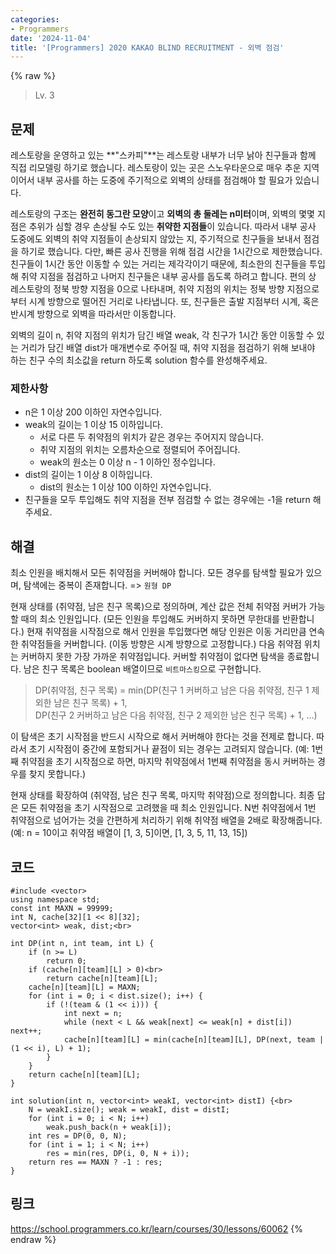 ```yaml
---
categories:
- Programmers
date: '2024-11-04'
title: '[Programmers] 2020 KAKAO BLIND RECRUITMENT - 외벽 점검'
---
```


{% raw %}
> Lv. 3<br>

## 문제
레스토랑을 운영하고 있는  **"스카피"**는 레스토랑 내부가 너무 낡아 친구들과 함께 직접 리모델링 하기로 했습니다. 레스토랑이 있는 곳은 스노우타운으로 매우 추운 지역이어서 내부 공사를 하는 도중에 주기적으로 외벽의 상태를 점검해야 할 필요가 있습니다.

레스토랑의 구조는  **완전히 동그란 모양**이고  **외벽의 총 둘레는 n미터**이며, 외벽의 몇몇 지점은 추위가 심할 경우 손상될 수도 있는  **취약한 지점들**이 있습니다. 따라서 내부 공사 도중에도 외벽의 취약 지점들이 손상되지 않았는 지, 주기적으로 친구들을 보내서 점검을 하기로 했습니다. 다만, 빠른 공사 진행을 위해 점검 시간을 1시간으로 제한했습니다. 친구들이 1시간 동안 이동할 수 있는 거리는 제각각이기 때문에, 최소한의 친구들을 투입해 취약 지점을 점검하고 나머지 친구들은 내부 공사를 돕도록 하려고 합니다. 편의 상 레스토랑의 정북 방향 지점을 0으로 나타내며, 취약 지점의 위치는 정북 방향 지점으로부터 시계 방향으로 떨어진 거리로 나타냅니다. 또, 친구들은 출발 지점부터 시계, 혹은 반시계 방향으로 외벽을 따라서만 이동합니다.

외벽의 길이 n, 취약 지점의 위치가 담긴 배열 weak, 각 친구가 1시간 동안 이동할 수 있는 거리가 담긴 배열 dist가 매개변수로 주어질 때, 취약 지점을 점검하기 위해 보내야 하는 친구 수의 최소값을 return 하도록 solution 함수를 완성해주세요.

### 제한사항
-   n은 1 이상 200 이하인 자연수입니다.
-   weak의 길이는 1 이상 15 이하입니다.
    -   서로 다른 두 취약점의 위치가 같은 경우는 주어지지 않습니다.
    -   취약 지점의 위치는 오름차순으로 정렬되어 주어집니다.
    -   weak의 원소는 0 이상 n - 1 이하인 정수입니다.
-   dist의 길이는 1 이상 8 이하입니다.
    -   dist의 원소는 1 이상 100 이하인 자연수입니다.
-   친구들을 모두 투입해도 취약 지점을 전부 점검할 수 없는 경우에는 -1을 return 해주세요.

## 해결
최소 인원을 배치해서 모든 취약점을 커버해야 합니다. 모든 경우를 탐색할 필요가 있으며, 탐색에는 중복이 존재합니다. => `원형 DP`<br>

현재 상태를 (취약점, 남은 친구 목록)으로 정의하며, 계산 값은 전체 취약점 커버가 가능할 때의 최소 인원입니다. (모든 인원을 투입해도 커버하지 못하면 무한대를 반환합니다.) 현재 취약점을 시작점으로 해서 인원을 투입했다면 해당 인원은 이동 거리만큼 연속한 취약점들을 커버합니다. (이동 방향은 시계 방향으로 고정합니다.) 다음 취약점 위치는 커버하지 못한 가장 가까운 취약점입니다. 커버할 취약점이 없다면 탐색을 종료합니다. 남은 친구 목록은 boolean 배열이므로 `비트마스킹`으로 구현합니다.

> DP(취약점, 친구 목록) = min(DP(친구 1 커버하고 남은 다음 취약점, 친구 1 제외한 남은 친구 목록) + 1,<br>
>                                                DP(친구 2 커버하고 남은 다음 취약점, 친구 2 제외한 남은 친구 목록) + 1, ...)<br>

이 탐색은 초기 시작점을 반드시 시작으로 해서 커버해야 한다는 것을 전제로 합니다. 따라서 초기 시작점이 중간에 포함되거나 끝점이 되는 경우는 고려되지 않습니다. (예: 1번째 취약점을 초기 시작점으로 하면, 마지막 취약점에서 1번째 취약점을 동시 커버하는 경우를 찾지 못합니다.)

현재 상태를 확장하여 (취약점, 남은 친구 목록, 마지막 취약점)으로 정의합니다. 최종 답은 모든 취약점을 초기 시작점으로 고려했을 때 최소 인원입니다. N번 취약점에서 1번 취약점으로 넘어가는 것을 간편하게 처리하기 위해 취약점 배열을 2배로 확장해줍니다. (예: n = 10이고 취약점 배열이 [1, 3, 5]이면, [1, 3, 5, 11, 13, 15])

## 코드
```
#include <vector>
using namespace std;
const int MAXN = 99999;
int N, cache[32][1 << 8][32];
vector<int> weak, dist;<br>

int DP(int n, int team, int L) {
    if (n >= L)
        return 0;
    if (cache[n][team][L] > 0)<br>
        return cache[n][team][L];
    cache[n][team][L] = MAXN;
    for (int i = 0; i < dist.size(); i++) {
        if (!(team & (1 << i))) {
            int next = n;
            while (next < L && weak[next] <= weak[n] + dist[i]) next++;
            cache[n][team][L] = min(cache[n][team][L], DP(next, team | (1 << i), L) + 1);
        }
    }
    return cache[n][team][L];
}

int solution(int n, vector<int> weakI, vector<int> distI) {<br>
    N = weakI.size(); weak = weakI, dist = distI;
    for (int i = 0; i < N; i++)
        weak.push_back(n + weak[i]);
    int res = DP(0, 0, N);
    for (int i = 1; i < N; i++)
        res = min(res, DP(i, 0, N + i));
    return res == MAXN ? -1 : res;
}
```

## 링크
https://school.programmers.co.kr/learn/courses/30/lessons/60062
{% endraw %}